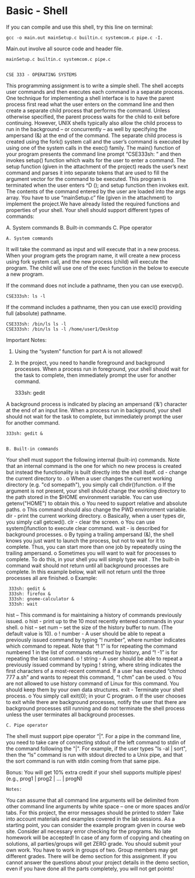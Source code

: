 ﻿# Basic - Shell

If you can compile  and use this shell, try this line on terminal:
	
	gcc -o main.out mainSetup.c builtin.c systemcom.c pipe.c -I.

Main.out involve all source code and header file.
	
	mainSetup.c builtin.c systemcom.c pipe.c	

	
	CSE 333 - OPERATING SYSTEMS

This programming assignment is to write a simple shell. The shell accepts user commands and then executes each command in a separate process. One technique for implementing a shell interface is to have the parent process first read what the user enters on the command line and then create a separate child process that performs the command. Unless otherwise specified, the parent process waits for the child to exit before continuing. However, UNIX shells typically also allow the child process to run in the background – or concurrently – as well by specifying the ampersand (&) at the end of the command. The separate child process is created using the fork() system call and the user’s command is executed by using one of the system calls in the exec() family.
The main() function of your program presents the command line prompt “CSE333sh: ” and then invokes setup() function which waits for the user to enter a command. The setup function (given in the attachment of the project) reads the user’s next command and parses it into separate tokens that are used to fill the argument vector for the command to be executed. This program is terminated when the user enters ^D (<CONTROL><D>); and setup function then invokes exit. The contents of the command entered by the user are loaded into the args array. You have to use “mainSetup.c” file (given in the attachment) to implement the project.We have already listed the required functions and properties of your shell.
	Your shell should support different types of commands:

A. System commands
B. Built-in commands
C. Pipe operator

	A. System commands 


It will take the command as input and will execute that in a new process. When your program
gets the program name, it will create a new process using fork system call, and the new process (child) will execute the program. The child will use one of the exec function in the below to execute a new program.

If the command does not include a pathname, then you can use execvp().

	CSE333sh: ls -l

	
If the command includes a pathname, then you can use execl() providing full
(absolute) pathname.
	
	CSE333sh: /bin/ls ls -l
	CSE333sh: /bin/ls ls -l /home/user1/Desktop
	
Important Notes:

1. Using the “system” function for part A is not allowed!
2.  In the project, you need to handle foreground and background processes. When a process run in foreground, your shell should wait for the task to complete, then immediately prompt the user for another command.

	333sh: gedit

A background process is indicated by placing an ampersand (’&’) character at the end of an input line. When a process run in background, your shell should not wait for the task to complete, but immediately prompt the user for another command.

	333sh: gedit &
	

	B. Built-in commands

Your shell must support the following internal (built-in) commands. Note that an internal command is the one for which no new process is created but instead the functionality is built directly into the shell itself.
cd <directory> - change the current directory to <directory>.
	o When a user changes the current working directory (e.g. "cd somepath"), you simply call chdir()function.
	o If the <directory> argument is not present, your shell should change the working directory to the path stored in the $HOME environment variable. You can use getenv("HOME") to obtain this.
	o You need to support relative and absolute paths.
	o This command should also change the PWD environment variable.
dir - print the current working directory.
	o Basically, when a user types dir, you simply call getcwd().
clr - clear the screen.
	o You can use system()function to execute clear command.
wait - is described for background processes.
	o By typing a trailing ampersand (&), the shell knows you just want to launch the process, but not to wait for it to complete. Thus, you can start more than one job by repeatedly using the trailing ampersand.
	o Sometimes you will want to wait for processes to complete. To do this, in your shell you will simply type wait . The built-in command wait should not return until all background processes are complete. In this example below, wait will not return until the three processes all are finished.
	o Example:

	 333sh: gedit &
	 333sh: firefox &
	 333sh: gnome-calculator &
	 333sh: wait
	

hist – This command is for maintaining a history of commands previously issued.
	o hist - print up to the 10 most recently entered commands in your shell.
	o hist – set num – set the size of the history buffer to num. (The default value is 10).
	o ! number - A user should be able to repeat a previously issued command by typing “! number”, where number indicates which command to repeat.
Note that “! 1” is for repeating the command numbered 1 in the list of
commands returned by history, and “! -1” is for repeating the last command.
	o ! string - A user should be able to repeat a previously issued command by typing ! string, where string indicates the first characters of a most-recent command. If a user has executed “chmod 777 a.sh” and wants to repeat this command, “! chm” can be used.
	o You are not allowed to use history command of Linux for this command. You should keep them by your own data structures.
exit - Terminate your shell process.
	o You simply call exit(0); in your C program.
	o If the user chooses to exit while there are background processes, notify the user that there are background processes still running and do not terminate the shell process unless the user terminates all background processes.


	C. Pipe operator

The shell must support pipe operator “|”. For a pipe in the command line, you need to take care of connecting stdout of the left command to stdin of the command following the "|". For example, if the user types "ls -al | sort", then the “ls” command is run with stdout directed to a Unix pipe, and that the sort command is run with stdin coming from that same pipe.

Bonus: You will get 10% extra credit if your shell supports multiple pipes! (e.g., prog1 | prog2 | ... | progN)

	Notes:

You can assume that all command line arguments will be delimited from other command
line arguments by white space – one or more spaces and/or tabs.
For this project, the error messages should be printed to stderr
Take into account materials and examples covered in the lab sessions. As a starting point, you can consider the example program given in course web site.
Consider all necessary error checking for the programs.
No late homework will be accepted!
In case of any form of copying and cheating on solutions, all parties/groups will get ZERO grade. You should submit your own work.
You have to work in groups of two. Group members may get different grades.
There will be demo section for this assignment. If you cannot answer the questions about your project details in the demo section, even if you have done all the parts completely, you will not get points!
